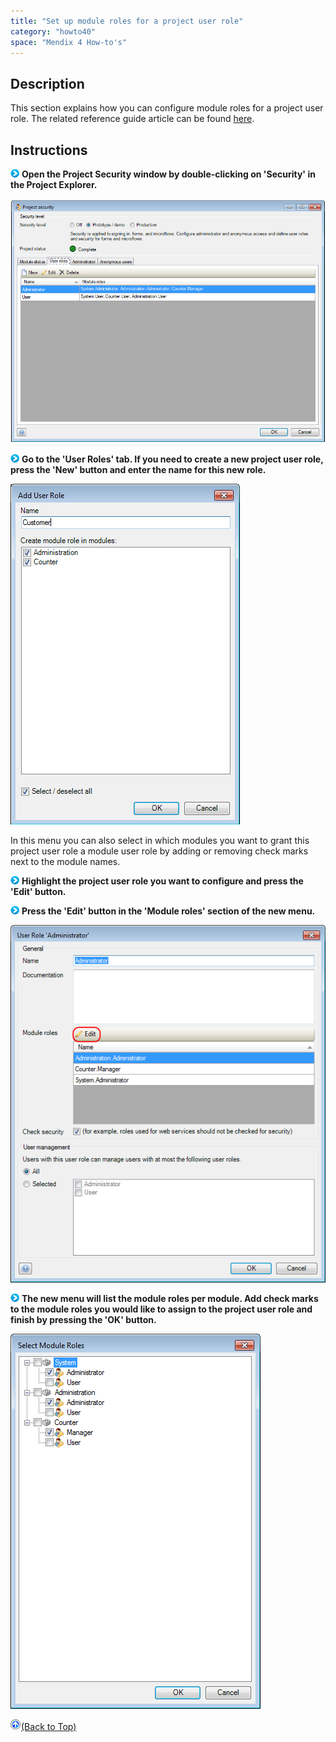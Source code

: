 ```yaml
---
title: "Set up module roles for a project user role"
category: "howto40"
space: "Mendix 4 How-to's"
---
```

## Description

This section explains how you can configure module roles for a project user role. The related reference guide article can be found [here](https://world.mendix.com/display/NRG/User+Role).

## Instructions

![](attachments/819203/917932.png) **Open the Project Security window by double-clicking on 'Security' in the Project Explorer.**

![](attachments/2621510/2752782.png)

![](attachments/819203/917932.png) **Go to the 'User Roles' tab. If you need to create a new project user role, press the 'New' button and enter the name for this new role.**

![](attachments/2621510/2752789.png)

In this menu you can also select in which modules you want to grant this project user role a module user role by adding or removing check marks next to the module names.

![](attachments/819203/917932.png) **Highlight the project user role you want to configure and press the 'Edit' button.**

![](attachments/819203/917932.png) **Press the 'Edit' button in the 'Module roles' section of the new menu.**

![](attachments/2621510/2752784.png)

![](attachments/819203/917932.png) **The new menu will list the module roles per module. Add check marks to the module roles you would like to assign to the project user role and finish by pressing the 'OK' button.**

![](attachments/2621510/2752783.png)

[![](attachments/819203/917564.png)](set-up-module-roles-for-a-project-user-role)[(Back to Top)](set-up-module-roles-for-a-project-user-role)